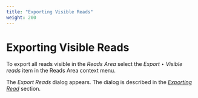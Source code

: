 ```yaml
---
title: "Exporting Visible Reads"
weight: 200
---
```



# Exporting Visible Reads

To export all reads visible in the _Reads Area_ select the _Export ‣ Visible reads_ item in the Reads Area context menu.

The _Export Reads_ dialog appears. The dialog is described in the [_Exporting Read_](exporting-reads.md) section.

